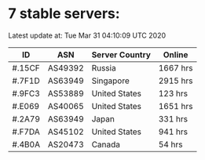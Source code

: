 # 7 stable servers:

Latest update at: Tue Mar 31 04:10:09 UTC 2020

| ID | ASN | Server Country | Online |
| -- | --- | -------------- | ------ |
| #.15CF | AS49392 | Russia | 1667 hrs |
| #.7F1D | AS63949 | Singapore | 2915 hrs |
| #.9FC3 | AS53889 | United States | 123 hrs |
| #.E069 | AS40065 | United States | 1651 hrs |
| #.2A79 | AS63949 | Japan | 331 hrs |
| #.F7DA | AS45102 | United States | 941 hrs |
| #.4B0A | AS20473 | Canada | 54 hrs |

